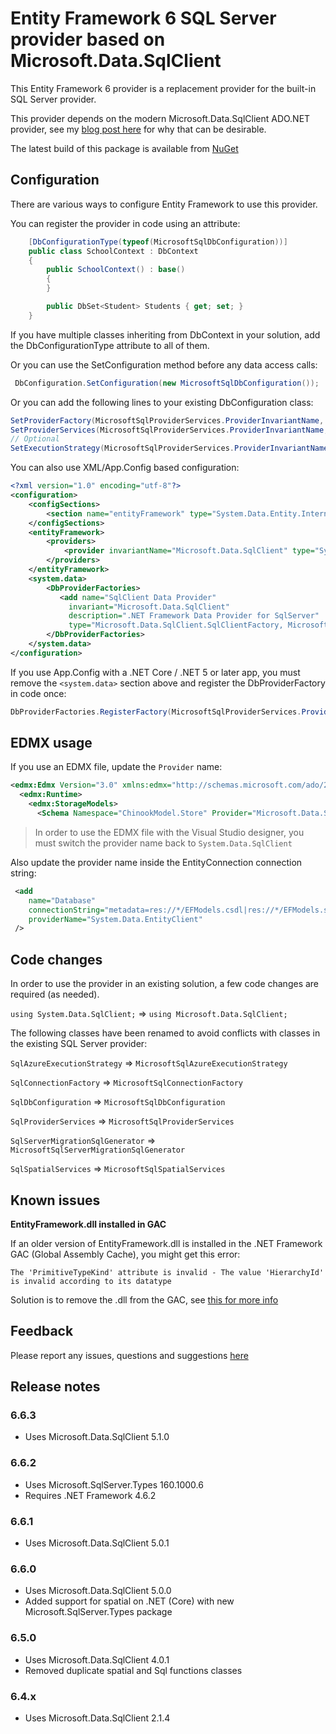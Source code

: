 # Entity Framework 6 SQL Server provider based on Microsoft.Data.SqlClient

This Entity Framework 6 provider is a replacement provider for the built-in SQL Server provider. 

This provider depends on the modern Microsoft.Data.SqlClient ADO.NET provider, see my [blog post here](https://erikej.github.io/ef6/sqlserver/2021/08/08/ef6-microsoft-data-sqlclient.html) for why that can be desirable.

The latest build of this package is available from [NuGet](https://www.nuget.org/packages/ErikEJ.EntityFramework.SqlServer/)

## Configuration

There are various ways to configure Entity Framework to use this provider.

You can register the provider in code using an attribute:

````csharp
    [DbConfigurationType(typeof(MicrosoftSqlDbConfiguration))]
    public class SchoolContext : DbContext
    {
        public SchoolContext() : base()
        {
        }

        public DbSet<Student> Students { get; set; }
    }
````
If you have multiple classes inheriting from DbContext in your solution, add the DbConfigurationType attribute to all of them.

Or you can use the SetConfiguration method before any data access calls:
````csharp
 DbConfiguration.SetConfiguration(new MicrosoftSqlDbConfiguration());
````
Or you can add the following lines to your existing DbConfiguration class:
````csharp
SetProviderFactory(MicrosoftSqlProviderServices.ProviderInvariantName, Microsoft.Data.SqlClient.SqlClientFactory.Instance);
SetProviderServices(MicrosoftSqlProviderServices.ProviderInvariantName, MicrosoftSqlProviderServices.Instance);
// Optional
SetExecutionStrategy(MicrosoftSqlProviderServices.ProviderInvariantName, () => new MicrosoftSqlAzureExecutionStrategy());
````
You can also use XML/App.Config based configuration:

````xml
<?xml version="1.0" encoding="utf-8"?>
<configuration>
    <configSections>
        <section name="entityFramework" type="System.Data.Entity.Internal.ConfigFile.EntityFrameworkSection, EntityFramework, Version=6.0.0.0, Culture=neutral, PublicKeyToken=b77a5c561934e089" requirePermission="false" />    
    </configSections>
    <entityFramework>
        <providers>		
            <provider invariantName="Microsoft.Data.SqlClient" type="System.Data.Entity.SqlServer.MicrosoftSqlProviderServices, ErikEJ.EntityFramework.SqlServer" />
        </providers>
    </entityFramework>
    <system.data>
        <DbProviderFactories>
           <add name="SqlClient Data Provider"
             invariant="Microsoft.Data.SqlClient"
             description=".NET Framework Data Provider for SqlServer"
             type="Microsoft.Data.SqlClient.SqlClientFactory, Microsoft.Data.SqlClient" />
        </DbProviderFactories>
    </system.data>
</configuration>
````
If you use App.Config with a .NET Core / .NET 5 or later app, you must remove the `<system.data>` section above and register the DbProviderFactory in code once:

````csharp
DbProviderFactories.RegisterFactory(MicrosoftSqlProviderServices.ProviderInvariantName, Microsoft.Data.SqlClient.SqlClientFactory.Instance);
````

## EDMX usage

If you use an EDMX file, update the `Provider` name:

````xml
<edmx:Edmx Version="3.0" xmlns:edmx="http://schemas.microsoft.com/ado/2009/11/edmx">
  <edmx:Runtime>
    <edmx:StorageModels>
      <Schema Namespace="ChinookModel.Store" Provider="Microsoft.Data.SqlClient" >
````

> In order to use the EDMX file with the Visual Studio designer, you must switch the provider name back to `System.Data.SqlClient`

Also update the provider name inside the EntityConnection connection string:

````xml
 <add 
    name="Database" 
    connectionString="metadata=res://*/EFModels.csdl|res://*/EFModels.ssdl|res://*/EFModels.msl;provider=Microsoft.Data.SqlClient;provider connection string=&quot;data source=server;initial catalog=mydb;integrated security=True;persist security info=True;" 
    providerName="System.Data.EntityClient" 
 />
````

## Code changes

In order to use the provider in an existing solution, a few code changes are required (as needed).

`using System.Data.SqlClient;` => `using Microsoft.Data.SqlClient;`

The following classes have been renamed to avoid conflicts with classes in the existing SQL Server provider:

`SqlAzureExecutionStrategy` => `MicrosoftSqlAzureExecutionStrategy`

`SqlConnectionFactory` => `MicrosoftSqlConnectionFactory`

`SqlDbConfiguration` => `MicrosoftSqlDbConfiguration`

`SqlProviderServices` => `MicrosoftSqlProviderServices`

`SqlServerMigrationSqlGenerator` => `MicrosoftSqlServerMigrationSqlGenerator`

`SqlSpatialServices` => `MicrosoftSqlSpatialServices`

## Known issues

**EntityFramework.dll installed in GAC**

If an older version of EntityFramework.dll is installed in the .NET Framework GAC (Global Assembly Cache), you might get this error:

`The 'PrimitiveTypeKind' attribute is invalid - The value 'HierarchyId' is invalid according to its datatype`

Solution is to remove the .dll from the GAC, see [this for more info](https://github.com/ErikEJ/EntityFramework6PowerTools/issues/93#issuecomment-1063269072)

## Feedback

Please report any issues, questions and suggestions [here](https://github.com/ErikEJ/EntityFramework6PowerTools/issues)

## Release notes

### 6.6.3

- Uses Microsoft.Data.SqlClient 5.1.0

### 6.6.2

- Uses Microsoft.SqlServer.Types 160.1000.6
- Requires .NET Framework 4.6.2

### 6.6.1

- Uses Microsoft.Data.SqlClient 5.0.1

### 6.6.0

- Uses Microsoft.Data.SqlClient 5.0.0
- Added support for spatial on .NET (Core) with new Microsoft.SqlServer.Types package

### 6.5.0

- Uses Microsoft.Data.SqlClient 4.0.1
- Removed duplicate spatial and Sql functions classes

### 6.4.x

- Uses Microsoft.Data.SqlClient 2.1.4

